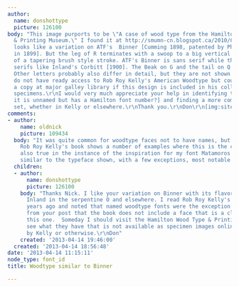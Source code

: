 ```yaml
---
author:
  name: donshottype
  picture: 126100
body: "This image purports to be \"A case of wood type from the Hamilton Wood Type
  & Printing Museum.\" I found it at http://smumn-cn.blogspot.ca/2010/08/case-of-wood-type-from-hamilton-wood.html.\r\nIt
  looks like a variation on ATF's  Binner [Cumming 1898, patented by Phinney D30253
  in 1899]. But the leg of R terminates with a swoop to a big vertical wedge instead
  of a tapering brush style stroke. ATF's Binner is sans serif while this has tiny
  serifs like Inland's Corbitt [1900]. The Beak on G and the tail on Q ares flared.
  Other letters probably also differ in detail, but they are not shown in the image.\r\nI
  do not have ready access to Rob Roy Kelly's American Woodtype but could consult
  a copy at major galley library if this design is included in his collection  of
  specimens.\r\nI would very much appreciate your help in identifying the font [perhaps
  it is unnamed but has a Hamilton font number?] and finding a more complete character
  set, whether in Kelly or elsewhere.\r\nThank you.\r\nDon\r\n[img:sites/default/files/old-images/WoodtypeSimilarBinner_5429.jpg]"
comments:
- author:
    name: oldnick
    picture: 109434
  body: "It was quite common for woodtype faces not to have names, but simply numbers.
    Rob Roy Kelly's book shows a number of examples where this is the case. This was
    also true in the instance of the inspiration for my font Matamoros NF, which is
    similar to the typeface shown, with a few exceptions, most notable the Os\u2026"
  children:
  - author:
      name: donshottype
      picture: 126100
    body: "Thanks Nick. I like your variation on Binner with its flavor of Inland's
      Inland in the serpentine O and elsewhere. I read Rob Roy Kelly's book several
      years ago and noted that named woodtype fonts were the exception. I take it
      from your post that the book does not include a face that is a close match to
      this one.  Someday I should visit the Hamilton Wood Type & Printing Museum to
      see what they have that is not available as specimen images online or published
      by Kelly or otherwise.\r\nDon"
    created: '2013-04-14 19:46:00'
  created: '2013-04-14 18:56:48'
date: '2013-04-14 11:15:11'
node_type: font_id
title: Woodtype similar to Binner

---
```

